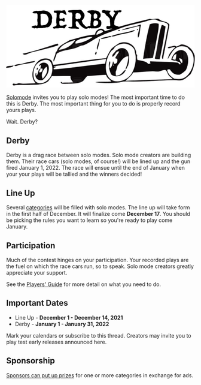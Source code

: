 ![Derby](./../images/derby.png)

[Solomode](./announcement-solomode.md) invites you to play solo modes!  The most important time to do this is Derby.  The most important thing for you to do is properly record yours plays.

Wait.  Derby?

## Derby
Derby is a drag race between solo modes.  Solo mode creators are building them.  Their race cars (solo modes, of course!) will be lined up and the gun fired January 1, 2022.  The race will ensue until the end of January when your your plays will be tallied and the winners decided!

## Line Up
Several [categories](./categories.md) will be filled with solo modes.  The line up will take form in the first half of December.  It will finalize come **December 17**.  You should be picking the rules you want to learn so you're ready to play come January.

## Participation
Much of the contest hinges on your participation.  Your recorded plays are the fuel on which the race cars run, so to speak.  Solo mode creators greatly appreciate your support.

See the [Players' Guide](./players-guide.md) for more detail on what you need to do.

## Important Dates
* Line Up - **December 1 - December 14, 2021**
* Derby - **January 1 - January 31, 2022**

Mark your calendars or subscribe to this thread.  Creators may invite you to play test early releases announced here.

## Sponsorship
[Sponsors can put up prizes](./sponsors-guide.md) for one or more categories in exchange for ads.
